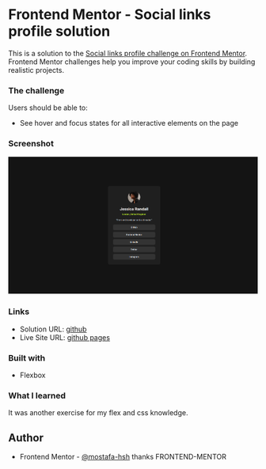# Frontend Mentor - Social links profile solution

This is a solution to the [Social links profile challenge on Frontend Mentor](https://www.frontendmentor.io/challenges/social-links-profile-UG32l9m6dQ). Frontend Mentor challenges help you improve your coding skills by building realistic projects. 

### The challenge

Users should be able to:

- See hover and focus states for all interactive elements on the page

### Screenshot

![](./screenshot.png)

### Links

- Solution URL: [github](https://github.com/mostafa-hsh/social-links-profile)
- Live Site URL: [github pages](https://mostafa-hsh.github.io/social-links-profile/)

### Built with

- Flexbox



### What I learned

It was another exercise for my flex and css knowledge.

## Author

- Frontend Mentor - [@mostafa-hsh](https://www.frontendmentor.io/profile/mostafa-hsh)
thanks FRONTEND-MENTOR